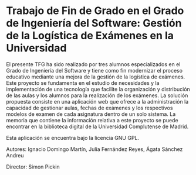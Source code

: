 Trabajo de Fin de Grado en el Grado de Ingeniería del Software: Gestión de la Logística de Exámenes en la Universidad
==========

El presente TFG ha sido realizado por tres alumnos especializados en el Grado de Ingeniería del Software y tiene como fin modernizar  el proceso educativo mediante una mejora de la gestión de la logística de exámenes. Este proyecto se fundamenta en el estudio de necesidades y la implementación de una tecnología que facilite la organización y distribución de las aulas y los alumnos para la realización de los exámenes. La solución propuesta consiste en una aplicación web que ofrece a la administración la capacidad de gestionar aulas, fechas de exámenes y los respectivos modelos de examen de cada asignatura dentro de un solo sistema. La memoria que contiene la información relativa a este proyecto se puede encontrar en la biblioteca digital de la Universidad Complutense de Madrid.

Esta aplicación se encuentra bajo la licencia GNU GPL.

Autores: Ignacio Domingo Martín, Julia Fernández Reyes, Ágata Sánchez Andreu

Director: Simon Pickin

